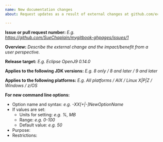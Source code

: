 ```yaml
---
name: New documentation changes
about: Request updates as a result of external changes at github.com/eclipse/openj9

---
```


**Issue or pull request number:**
*E.g. https://github.com/SueChaplain/mygitbook-ghpages/issues/1*

**Overview:**
*Describe the external change and the impact/benefit from a user perspective.*

**Release target:**
*E.g. Eclipse OpenJ9 0.14.0*

**Applies to the following JDK versions:**
*E.g. 8 only / 8 and later / 9 and later*

**Applies to the following platforms:**
*E.g. All platforms / AIX / Linux X|P|Z / Windows / z/OS*

**For new command line options:**

- Option name and syntax: *e.g. -XX[+|-]NewOptionName*
- If values are set:  
	- Units for setting: *e.g. %, MB*
	- Range: *e.g. 0-100*
	- Default value: *e.g. 50*
- Purpose:
- Restrictions:
